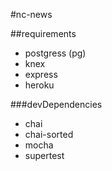 #nc-news

##requirements

- postgress (pg)
- knex
- express
- heroku

###devDependencies

- chai
- chai-sorted
- mocha
- supertest
